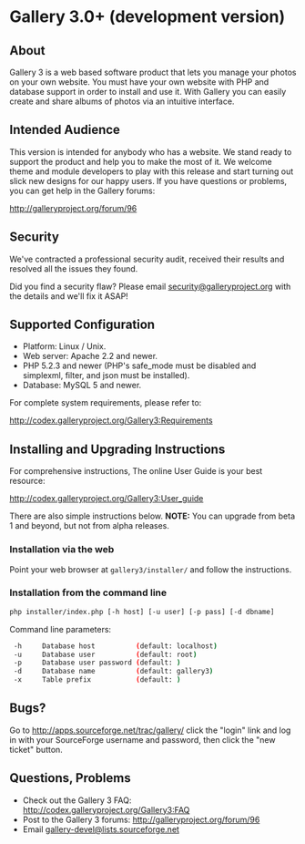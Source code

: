 Gallery 3.0+ (development version)
==================================

About
-----

Gallery 3 is a web based software product that lets you manage your
photos on your own website.  You must have your own website with PHP
and database support in order to install and use it.  With Gallery you
can easily create and share albums of photos via an intuitive
interface.

Intended Audience
-----------------

This version is intended for anybody who has a website.  We stand
ready to support the product and help you to make the most of it. We
welcome theme and module developers to play with this release and
start turning out slick new designs for our happy users.  If you have
questions or problems, you can get help in the Gallery forums:

  http://galleryproject.org/forum/96

Security
--------

We've contracted a professional security audit, received their results
and resolved all the issues they found.

Did you find a security flaw?  Please email security@galleryproject.org
with the details and we'll fix it ASAP!

Supported Configuration
-----------------------

 - Platform: Linux / Unix.
 - Web server: Apache 2.2 and newer.
 - PHP 5.2.3 and newer (PHP's safe_mode must be disabled and simplexml,
   filter, and json must be installed).
 - Database: MySQL 5 and newer.

For complete system requirements, please refer to:

  http://codex.galleryproject.org/Gallery3:Requirements

Installing and Upgrading Instructions
-------------------------------------

For comprehensive instructions, The online User Guide is your best resource:

  http://codex.galleryproject.org/Gallery3:User_guide

There are also simple instructions below.  **NOTE:** You can upgrade from
beta 1 and beyond, but not from alpha releases.

### Installation via the web

Point your web browser at `gallery3/installer/` and follow the
instructions.

### Installation from the command line

```sh
php installer/index.php [-h host] [-u user] [-p pass] [-d dbname]
```
 Command line parameters:

```sh
 -h     Database host          (default: localhost)
 -u     Database user          (default: root)
 -p     Database user password (default: )
 -d     Database name          (default: gallery3)
 -x     Table prefix           (default: )
```

Bugs?
-----

Go to http://apps.sourceforge.net/trac/gallery/ click the "login" link
and log in with your SourceForge username and password, then click the
"new ticket" button.

Questions, Problems
-------------------

 - Check out the Gallery 3 FAQ: http://codex.galleryproject.org/Gallery3:FAQ
 - Post to the Gallery 3 forums: http://galleryproject.org/forum/96
 - Email gallery-devel@lists.sourceforge.net
